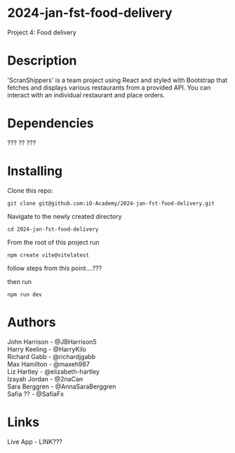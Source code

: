 # 2024-jan-fst-food-delivery
Project 4: Food delivery

# Description
'ScranShippers' is a team project using React and styled with Bootstrap that fetches and displays various restaurants from a provided API. You can interact with an individual restaurant and place orders.

# Dependencies
???
??
???

# Installing

Clone this repo:

```
git clone git@github.com:iO-Academy/2024-jan-fst-food-delivery.git
```

Navigate to the newly created directory

```
cd 2024-jan-fst-food-delivery
```

From the root of this project run

```
npm create vite@vitelatest
```

follow steps from this point....???

then run

```
npm run dev
```

# Authors
John Harrison - @JBHarrison5  
Harry Keeling - @HarryKilo  
Richard Gabb - @richardjgabb  
Max Hamilton - @maxeh987  
Liz Hartley - @elizabeth-hartley  
Izayah Jordan - @2naCan  
Sara Berggren - @AnnaSaraBerggren  
Safia ?? - @SafiaFx  

# Links
Live App - LINK???
 
